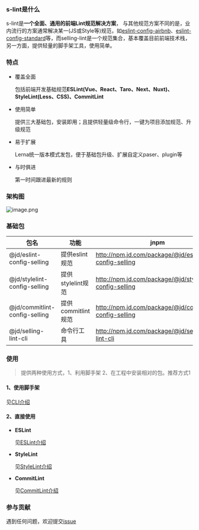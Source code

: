 ### s-lint是什么
s-lint是**一个全面、通用的前端Lint规范解决方案**，
与其他规范方案不同的是，业内流行的方案通常解决某一(JS或Style等)规范，如[eslint-config-airbnb](https://github.com/airbnb/javascript)、[eslint-config-standard](https://github.com/standard/eslint-config-standard)等，而selling-lint是一个规范集合，基本覆盖目前前端技术栈，另一方面，提供轻量的脚手架工具，使用简单。

### 特点
- 覆盖全面

    包括前端开发基础规范**ESLint(Vue、React、Taro、Next、Nuxt)、StyleLint(Less、CSS)、CommitLint**
- 使用简单

    提供三大基础包，安装即用；且提供轻量级命令行，一键为项目添加规范、升级规范
- 易于扩展

    Lerna统一版本模式发包，便于基础包升级、扩展自定义paser、plugin等
- 与时俱进

    第一时间跟进最新的规则

### 架构图
![image.png](https://storage.360buyimg.com/hawley-common/lint.jpg)
### 基础包
| 包名 | 功能 | jnpm
|  ----  |  ----  | ---
| @jd/eslint-config-selling | 提供eslint规范   | http://npm.jd.com/package/@jd/eslint-config-selling 
| @jd/stylelint-config-selling | 提供stylelint规范 | http://npm.jd.com/package/@jd/stylelint-config-selling
| @jd/commitlint-config-selling | 提供commitlint规范 |http://npm.jd.com/package/@jd/commitlint-config-selling
| @jd/selling-lint-cli | 命令行工具 | http://npm.jd.com/package/@jd/selling-lint-cli

### 使用
> 提供两种使用方式，1、利用脚手架 2、在工程中安装相对的包。推荐方式1


#### 1、使用脚手架
见[CLI介绍](http://lint-doc.selling.local/docs/cli/guide)

#### 2、直接使用
- **ESLint**

    见[ESLint介绍](http://lint-doc.selling.local/docs/es/guide)

- **StyleLint**

    见[StyleLint介绍](http://lint-doc.selling.local/docs/style/guide)

- **CommitLint**

    见[CommitLint介绍](http://lint-doc.selling.local/docs/commit/guide)

### 参与贡献
遇到任何问题，欢迎提交[issue](http://coding.jd.com/selling-front/frontend-lint/issues/)
